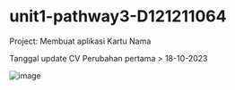 # unit1-pathway3-D121211064
Project: Membuat aplikasi Kartu Nama

Tanggal update CV
Perubahan pertama > 18-10-2023

![image](https://github.com/AndiAmjad/unit1-pathway3-D121211064/assets/120864434/5771b9ff-1ba0-45f8-84fe-cfd04bee9117)
